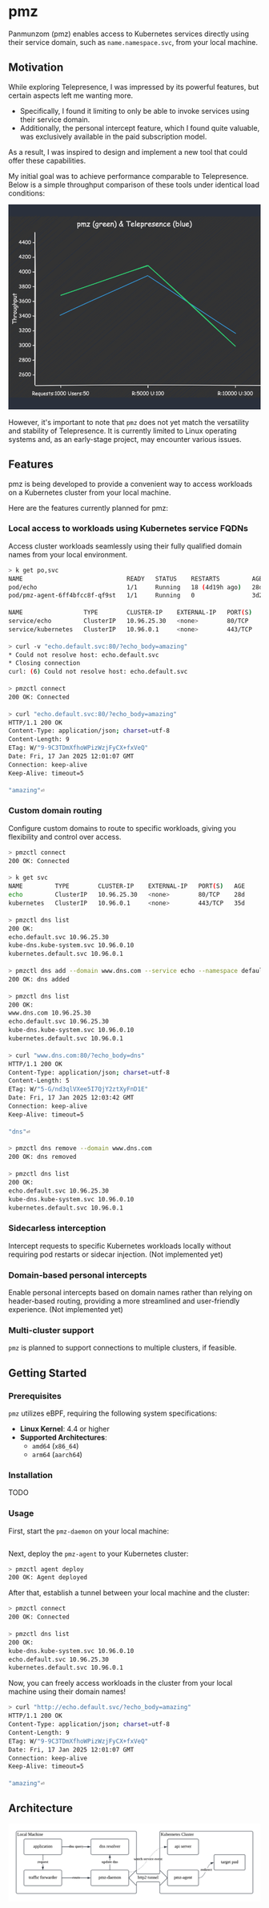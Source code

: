 # pmz

Panmunzom (pmz) enables access to Kubernetes services directly using their service domain,
such as `name.namespace.svc`, from your local machine.

## Motivation

While exploring Telepresence, I was impressed by its powerful features, but certain aspects left me wanting more.

- Specifically, I found it limiting to only be able to invoke services using their service domain.
- Additionally, the personal intercept feature, which I found quite valuable, was exclusively available in the paid subscription model.

As a result, I was inspired to design and implement a new tool that could offer these capabilities.

My initial goal was to achieve performance comparable to Telepresence.
Below is a simple throughput comparison of these tools under identical load conditions:

![pmz-telepresence-performance](docs/images/pmz-telepresence-performance.png)

However, it's important to note that `pmz` does not yet match the versatility and stability of Telepresence.
It is currently limited to Linux operating systems and, as an early-stage project, may encounter various issues.

## Features

pmz is being developed to provide a convenient way to access workloads on a Kubernetes cluster from your local machine.

Here are the features currently planned for pmz:

### Local access to workloads using Kubernetes service FQDNs

Access cluster workloads seamlessly using their fully qualified domain names from your local environment.

```sh
> k get po,svc
NAME                             READY   STATUS    RESTARTS         AGE
pod/echo                         1/1     Running   18 (4d19h ago)   28d
pod/pmz-agent-6ff4bfcc8f-qf9st   1/1     Running   0                3d23h

NAME                 TYPE        CLUSTER-IP    EXTERNAL-IP   PORT(S)   AGE
service/echo         ClusterIP   10.96.25.30   <none>        80/TCP    28d
service/kubernetes   ClusterIP   10.96.0.1     <none>        443/TCP   35d

> curl -v "echo.default.svc:80/?echo_body=amazing"
* Could not resolve host: echo.default.svc
* Closing connection
curl: (6) Could not resolve host: echo.default.svc

> pmzctl connect
200 OK: Connected

> curl "echo.default.svc:80/?echo_body=amazing"
HTTP/1.1 200 OK
Content-Type: application/json; charset=utf-8
Content-Length: 9
ETag: W/"9-9C3TDmXfhoWPizWzjFyCX+fxVeQ"
Date: Fri, 17 Jan 2025 12:01:07 GMT
Connection: keep-alive
Keep-Alive: timeout=5

"amazing"⏎
```

### Custom domain routing

Configure custom domains to route to specific workloads, giving you flexibility and control over access.

```sh
> pmzctl connect
200 OK: Connected

> k get svc
NAME         TYPE        CLUSTER-IP    EXTERNAL-IP   PORT(S)   AGE
echo         ClusterIP   10.96.25.30   <none>        80/TCP    28d
kubernetes   ClusterIP   10.96.0.1     <none>        443/TCP   35d

> pmzctl dns list
200 OK:
echo.default.svc 10.96.25.30
kube-dns.kube-system.svc 10.96.0.10
kubernetes.default.svc 10.96.0.1

> pmzctl dns add --domain www.dns.com --service echo --namespace default
200 OK: dns added

> pmzctl dns list
200 OK:
www.dns.com 10.96.25.30
echo.default.svc 10.96.25.30
kube-dns.kube-system.svc 10.96.0.10
kubernetes.default.svc 10.96.0.1

> curl "www.dns.com:80/?echo_body=dns"
HTTP/1.1 200 OK
Content-Type: application/json; charset=utf-8
Content-Length: 5
ETag: W/"5-G/nd3qlVXee5I7QjY2ztXyFnD1E"
Date: Fri, 17 Jan 2025 12:03:42 GMT
Connection: keep-alive
Keep-Alive: timeout=5

"dns"⏎

> pmzctl dns remove --domain www.dns.com
200 OK: dns removed

> pmzctl dns list
200 OK:
echo.default.svc 10.96.25.30
kube-dns.kube-system.svc 10.96.0.10
kubernetes.default.svc 10.96.0.1
```

### Sidecarless interception

Intercept requests to specific Kubernetes workloads locally without requiring pod restarts or sidecar injection. (Not implemented yet)

### Domain-based personal intercepts

Enable personal intercepts based on domain names rather than relying on header-based routing, providing a more streamlined and user-friendly experience. (Not implemented yet)

### Multi-cluster support

`pmz` is planned to support connections to multiple clusters, if feasible.

## Getting Started

### Prerequisites

`pmz` utilizes eBPF, requiring the following system specifications:

- **Linux Kernel**: 4.4 or higher
- **Supported Architectures**:
  - `amd64` (`x86_64`)
  - `arm64` (`aarch64`)

### Installation

TODO

### Usage

First, start the `pmz-daemon` on your local machine:

```sh
```

Next, deploy the `pmz-agent` to your Kubernetes cluster:

```sh
> pmzctl agent deploy
200 OK: Agent deployed
```

After that, establish a tunnel between your local machine and the cluster:

```sh
> pmzctl connect
200 OK: Connected

> pmzctl dns list
200 OK:
kube-dns.kube-system.svc 10.96.0.10
echo.default.svc 10.96.25.30
kubernetes.default.svc 10.96.0.1
```

Now, you can freely access workloads in the cluster from your local machine using their domain names!

```sh
> curl "http://echo.default.svc/?echo_body=amazing"
HTTP/1.1 200 OK
Content-Type: application/json; charset=utf-8
Content-Length: 9
ETag: W/"9-9C3TDmXfhoWPizWzjFyCX+fxVeQ"
Date: Fri, 17 Jan 2025 12:01:07 GMT
Connection: keep-alive
Keep-Alive: timeout=5

"amazing"⏎
```

## Architecture

![pmz architecture](docs/images/pmz-arch.png)
